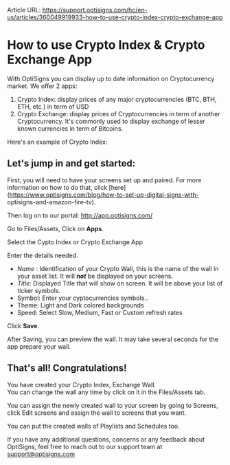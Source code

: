 Article URL: https://support.optisigns.com/hc/en-us/articles/360049919933-how-to-use-crypto-index-crypto-exchange-app

# How to use Crypto Index & Crypto Exchange App

With OptiSigns you can display up to date information on Cryptocurrency
market. We offer 2 apps:

  1. Crypto Index: display prices of any major cryptocurrencies (BTC, BTH, ETH, etc.) in term of USD
  2. Crypto Exchange: display prices of Cryptocurrencies in term of another Cryptocurrency. It's commonly used to display exchange of lesser known currencies in term of Bitcoins.

Here's an example of Crypto Index:

## **Let's jump in and get started:**

First, you will need to have your screens set up and paired. For more
information on how to do that, click
[here](https://www.optisigns.com/blog/how-to-set-up-digital-signs-with-
optisigns-and-amazon-fire-tv).

Then log on to our portal: <http://app.optisigns.com/>

Go to Files/Assets, Click on **Apps**.

Select the Cypto Index or Crypto Exchange App

Enter the details needed.

  * _Name_ : Identification of your Crypto Wall, this is the name of the wall in your asset list. It will  _**not**_ be displayed on your screens.
  * _Title:_ Displayed Title that will show on screen. It will be above your list of ticker symbols.
  * Symbol: Enter your cyptocurrencies symbols.. 
  * Theme: Light and Dark colored backgrounds
  * Speed: Select Slow, Medium, Fast or Custom refresh rates

Click **Save**.

  
After Saving, you can preview the wall. It may take several seconds for the
app prepare your wall.  
  

## **That's all! Congratulations!**

You have created your Crypto Index, Exchange Wall.  
You can change the wall any time by click on it in the Files/Assets tab.

You can assign the newly created wall to your screen by going to Screens,
click Edit screens and assign the wall to screens that you want.

You can put the created walls of Playlists and Schedules too.

If you have any additional questions, concerns or any feedback about
OptiSigns, feel free to reach out to our support team at
[support@optisigns.com](mailto:support@optisigns.com)

